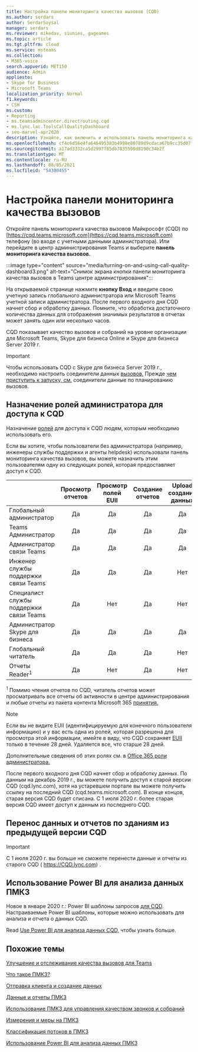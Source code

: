 ```yaml
---
title: Настройка панели мониторинга качества вызовов (CQD)
ms.author: serdars
author: SerdarSoysal
manager: serdars
ms.reviewer: mikedav, siunies, gageames
ms.topic: article
ms.tgt.pltfrm: cloud
ms.service: msteams
ms.collection:
- M365-voice
search.appverid: MET150
audience: Admin
appliesto:
- Skype for Business
- Microsoft Teams
localization_priority: Normal
f1.keywords:
- CSH
ms.custom:
- Reporting
- ms.teamsadmincenter.directrouting.cqd
- ms.lync.lac.ToolsCallQualityDashboard
- seo-marvel-apr2020
description: Узнайте, как включить и использовать панель мониторинга качества вызовов и получать сводные отчеты о качестве вызовов.
ms.openlocfilehash: cf4c6d56e4fa646495383b4998e80789d9cdaca67b9cc35d07f613cda4e70b85
ms.sourcegitcommit: a17ad3332ca5d2997f85db7835500d8190c34b2f
ms.translationtype: MT
ms.contentlocale: ru-RU
ms.lasthandoff: 08/05/2021
ms.locfileid: "54300455"
---
```

# <a name="how-to-set-up-call-quality-dashboard"></a>Настройка панели мониторинга качества вызовов

Откройте панель мониторинга качества вызовов Майкрософт (CQD) по [https://cqd.teams.microsoft.com](https://cqd.teams.microsoft.com) телефону (во входе с учетными данными администратора). Или перейдите в центр администрирования Teams и выберите **панель мониторинга качества вызовов.** 

:::image type="content" source="media/turning-on-and-using-call-quality-dashboard3.png" alt-text="Снимок экрана кнопки панели мониторинга качества вызовов в Teams центре администрирования":::

На открываемой странице нажмите **кнопку Вход** и введите свою учетную запись глобального администратора или Microsoft Teams учетной записи администратора. После первого входного дня CQD начнет сбор и обработку данных. Помните, что обработка достаточного количества данных для отображения значимых результатов в отчетах может занять один или несколько часов.

CQD показывает качество вызовов и собраний на уровне организации для Microsoft Teams, Skype для бизнеса Online и Skype для бизнеса Server 2019 г. 

> [!IMPORTANT]
> Чтобы использовать CQD с Skype для бизнеса Server 2019 г., необходимо настроить соединители данных [вызовов.](/skypeforbusiness/hybrid/configure-call-data-connector) Прежде [чем приступить к запуску, см.](/skypeforbusiness/hybrid/plan-call-data-connector) соединители данные по планированию вызовов.


## <a name="assign-admin-roles-for-access-to-cqd"></a>Назначение ролей администратора для доступа к CQD

Назначение [ролей](/microsoft-365/admin/add-users/about-admin-roles) для доступа к CQD людям, которым необходимо использовать его.

Если вы хотите, чтобы пользователи без администратора (например, инженеры службы поддержки и агенты helpdesk) использовали панель мониторинга качества вызовов, вы можете назначить этим пользователям одну из следующих ролей, которая предоставляет доступ к CQD. 


|&nbsp;  |Просмотр отчетов  |Просмотр полей EUII  |Создание отчетов  |Upload создания данных  |
|---------|:-------:|:-------:|:-------:|:-------:|
|Глобальный администратор     |Да         |Да         |Да         |Да         |
|Teams Администратор     |Да         |Да         |Да         |Да         |
|Администратор связи Teams     |Да         |Да         |Да         |Да         |
|Инженер службы поддержки связи Teams     |Да         |Да         |Да         |Нет         |
|Специалист службы поддержки связи Teams     |Да         |Нет         |Да         |Нет         |
|Администратор Skype для бизнеса     |Да         |Да         |Да         |Да         |
|Глобальный читатель |Да         |Да         |Да         |Нет         |
|Отчеты Reader<sup>1</sup>     |Да         |Нет         |Да         |Нет         |

<sup>1</sup> Помимо чтения отчетов по CQD, читатель отчетов может просматривать все отчеты об активности в центре администрирования и любые отчеты из пакета контента Microsoft 365 [принятия.](https://support.office.com/article/Office-365-Adoption-content-pack-77ff780d-ab19-4553-adea-09cb65ad0f1f) [](https://support.office.com/article/activity-reports-0d6dfb17-8582-4172-a9a9-aed798150263)

> [!NOTE]
> Если вы не видите EUII (идентифицируемую для конечного пользователя информацию) и у вас есть одна из ролей, которая разрешена для просмотра этой информации, имейте в виду, что CQD сохраняет [EUII](CQD-data-and-reports.md#euii-data) только в течение 28 дней. Удаляется все, что старше 28 дней.

Дополнительные сведения об этих ролях см. в [Office 365 роли администратора.](/office365/admin/add-users/about-admin-roles)


После первого входного дня CQD начнет сбор и обработку данных. По данным на декабрь 2019 г., вы можете получить доступ к старой версии CQD (cqd.lync.com), хотя на устаревшем портале вы можете получить ссылку на последний CQD (cqd.teams.microsoft.com). В конце концов, старая версия CQD будет списана. С 1 июля 2020 г. более старая версия CQD имеет доступ к данным из последнего CQD.


## <a name="migrate-building-data-and-reports-from-previous-version-of-cqd"></a>Перенос данных и отчетов по зданиям из предыдущей версии CQD

> [!IMPORTANT]
> С 1 июля 2020 г. вы больше не сможете перенести данные и отчеты из старого CQD ( https://CQD.lync.com) . 



## <a name="use-power-bi-to-analyze-cqd-data"></a>Использование Power BI для анализа данных ПМКЗ

Новое в январе 2020 г.: Power BI шаблоны запросов [для CQD](https://github.com/MicrosoftDocs/OfficeDocs-SkypeForBusiness/blob/live/Teams/downloads/CQD-Power-BI-query-templates.zip?raw=true). Настраиваемые Power BI шаблоны, которые можно использовать для анализа и отчета о данных CQD.

Read [Use Power BI для анализа данных CQD,](CQD-Power-BI-query-templates.md) чтобы узнать больше.


## <a name="related-topics"></a>Похожие темы

[Улучшение и отслеживание качества вызовов для Teams](monitor-call-quality-qos.md)

[Что такое ПМКЗ?](CQD-what-is-call-quality-dashboard.md)

[Отправка клиента и создание данных](CQD-upload-tenant-building-data.md)

[Данные и отчеты ПМКЗ](CQD-data-and-reports.md)

[Использование ПМКЗ для управления качеством звонков и собраний](quality-of-experience-review-guide.md)

[Измерения и меры на ПМКЗ](dimensions-and-measures-available-in-call-quality-dashboard.md)

[Классификация потоков в ПМКЗ](stream-classification-in-call-quality-dashboard.md)

[Использование Power BI для анализа данных ПМКЗ](CQD-Power-BI-query-templates.md)
